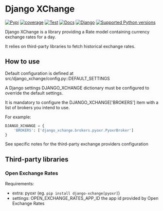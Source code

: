 Django XChange
==============

[![Pypi](https://badge.fury.io/py/django-xchange.svg)](https://badge.fury.io/py/django-xchange)
[![coverage](https://codecov.io/github/k-tech-italy/django-xchange/coverage.svg?branch=develop)](https://codecov.io/github/k-tech-italy/django-xchange?branch=develop)
[![Test](https://github.com/k-tech-italy/django-xchange/actions/workflows/tests.yaml/badge.svg)](https://github.com/k-tech-italy/django-xchange/actions/workflows/tests.yaml)
[![Docs](https://readthedocs.org/projects/django-xchange/badge/?version=stable)](http://django-xchange.readthedocs.io/en/stable/)
[![Django](https://img.shields.io/pypi/frameworkversions/django/django-xchange)](https://pypi.org/project/django-xchange/)
[![Supported Python versions](https://img.shields.io/pypi/pyversions/django-xchange.svg)](https://pypi.org/project/django-xchange/)

Django XChange is a library providing a Rate model containing currency exchange rates for a day.

It relies on third-party libraries to fetch historical exchange rates.

How to use
----------

Default configuration is defined at src/django_xchange/config.py::DEFAULT_SETTINGS

A Django settings DJANGO_XCHANGE dictionary must be configured to override the default settings.

It is mandatory to configure the DJANGO_XCHANGE['BROKERS'] item with a list of brokers you intend to use.

For example:

```python
DJANGO_XCHANGE = {
    'BROKERS': ['django_xchange.brokers.pyoxr.PyoxrBroker']
}
```

See specific notes for the third-party exchange providers configuration

Third-party libraries
---------------------

### Open Exchange Rates

Requirements:

- extra: pyoxr (eg. `pip install django-xchange[pyoxr]`)
- settings: OPEN_EXCHANGE_RATES_APP_ID the app id provided by Open Exchange Rates
